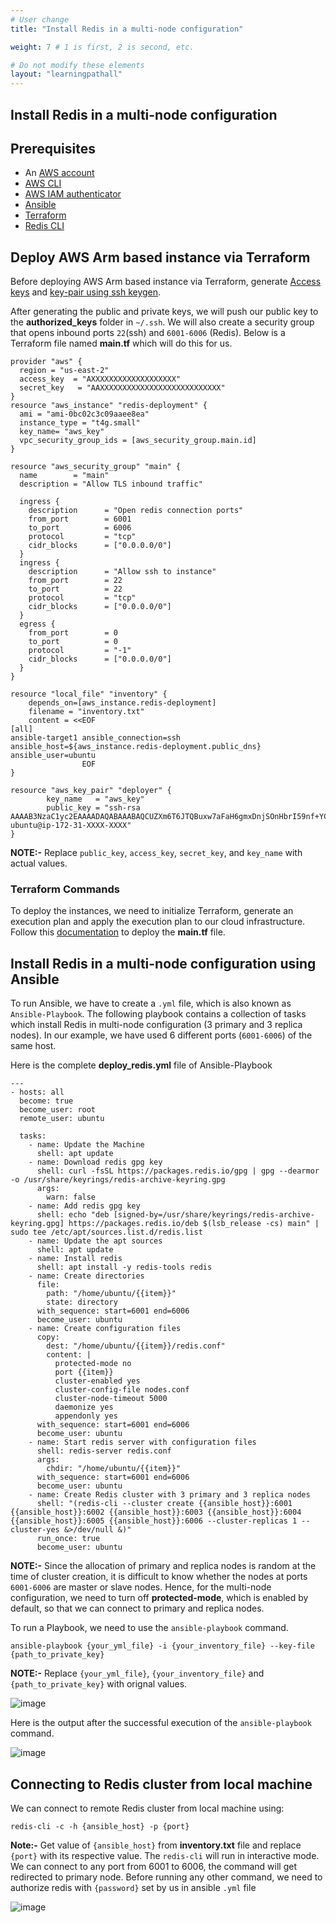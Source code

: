 ```yaml
---
# User change
title: "Install Redis in a multi-node configuration"

weight: 7 # 1 is first, 2 is second, etc.

# Do not modify these elements
layout: "learningpathall"
---
```


##  Install Redis in a multi-node configuration

## Prerequisites

* An [AWS account](https://portal.aws.amazon.com/billing/signup?nc2=h_ct&src=default&redirect_url=https%3A%2F%2Faws.amazon.com%2Fregistration-confirmation#/start)
* [AWS CLI](https://docs.aws.amazon.com/cli/latest/userguide/getting-started-install.html)
* [AWS IAM authenticator](https://docs.aws.amazon.com/eks/latest/userguide/install-aws-iam-authenticator.html)
* [Ansible](https://www.cyberciti.biz/faq/how-to-install-and-configure-latest-version-of-ansible-on-ubuntu-linux/)
* [Terraform](/content/install-tools/terraform.md)
* [Redis CLI](https://redis.io/docs/getting-started/installation/install-redis-on-linux/)


## Deploy AWS Arm based instance via Terraform

Before deploying AWS Arm based instance via Terraform, generate [Access keys](/content/learning-paths/server-and-cloud/redis/aws_deployment.md#generate-access-keys-access-key-id-and-secret-access-key) and [key-pair using ssh keygen](/content/learning-paths/server-and-cloud/redis/aws_deployment.md#generate-key-pairpublic-key-private-key-using-ssh-keygen).

After generating the public and private keys, we will push our public key to the **authorized_keys** folder in `~/.ssh`. We will also create a security group that opens inbound ports `22`(ssh) and `6001-6006` (Redis). Below is a Terraform file named **main.tf** which will do this for us.


```console
provider "aws" {
  region = "us-east-2"
  access_key  = "AXXXXXXXXXXXXXXXXXXX"
  secret_key   = "AAXXXXXXXXXXXXXXXXXXXXXXXXXXX"
}
resource "aws_instance" "redis-deployment" {
  ami = "ami-0bc02c3c09aaee8ea"
  instance_type = "t4g.small"
  key_name= "aws_key"
  vpc_security_group_ids = [aws_security_group.main.id]
}

resource "aws_security_group" "main" {
  name        = "main"
  description = "Allow TLS inbound traffic"

  ingress {
    description      = "Open redis connection ports"
    from_port        = 6001
    to_port          = 6006
    protocol         = "tcp"
    cidr_blocks      = ["0.0.0.0/0"]
  }
  ingress {
    description      = "Allow ssh to instance"
    from_port        = 22
    to_port          = 22
    protocol         = "tcp"
    cidr_blocks      = ["0.0.0.0/0"]
  }
  egress {
    from_port        = 0
    to_port          = 0
    protocol         = "-1"
    cidr_blocks      = ["0.0.0.0/0"]
  }
}

resource "local_file" "inventory" {
    depends_on=[aws_instance.redis-deployment]
    filename = "inventory.txt"
    content = <<EOF
[all]
ansible-target1 ansible_connection=ssh ansible_host=${aws_instance.redis-deployment.public_dns} ansible_user=ubuntu
                EOF
}

resource "aws_key_pair" "deployer" {
        key_name   = "aws_key"
        public_key = "ssh-rsa AAAAB3NzaC1yc2EAAAADAQABAAABAQCUZXm6T6JTQBuxw7aFaH6gmxDnjSOnHbrI59nf+YCHPqIHMlGaxWw0/xlaJiJynjOt67Zjeu1wNPifh2tzdN3UUD7eUFSGcLQaCFBDorDzfZpz4wLDguRuOngnXw+2Z3Iihy2rCH+5CIP2nCBZ+LuZuZ0oUd9rbGy6pb2gLmF89GYzs2RGG+bFaRR/3n3zR5ehgCYzJjFGzI8HrvyBlFFDgLqvI2KwcHwU2iHjjhAt54XzJ1oqevRGBiET/8RVsLNu+6UCHW6HE9r+T5yQZH50nYkSl/QKlxBj0tGHXAahhOBpk0ukwUlfbGcK6SVXmqtZaOuMNlNvssbocdg1KwOH ubuntu@ip-172-31-XXXX-XXXX"
}
```
**NOTE:-** Replace `public_key`, `access_key`, `secret_key`, and `key_name` with actual values.


### Terraform Commands

To deploy the instances, we need to initialize Terraform, generate an execution plan and apply the execution plan to our cloud infrastructure. Follow this [documentation](/content/learning-paths/server-and-cloud/redis/aws_deployment.md#terraform-commands) to deploy the **main.tf** file.

## Install Redis in a multi-node configuration using Ansible
To run Ansible, we have to create a `.yml` file, which is also known as `Ansible-Playbook`. The following playbook contains a collection of tasks which install Redis in multi-node configuration (3 primary and 3 replica nodes). In our example, we have used 6 different ports (`6001-6006`) of the same host. 

Here is the complete **deploy_redis.yml** file of Ansible-Playbook
```console
---
- hosts: all
  become: true
  become_user: root
  remote_user: ubuntu

  tasks:
    - name: Update the Machine
      shell: apt update
    - name: Download redis gpg key
      shell: curl -fsSL https://packages.redis.io/gpg | gpg --dearmor -o /usr/share/keyrings/redis-archive-keyring.gpg
      args:
        warn: false
    - name: Add redis gpg key
      shell: echo "deb [signed-by=/usr/share/keyrings/redis-archive-keyring.gpg] https://packages.redis.io/deb $(lsb_release -cs) main" | sudo tee /etc/apt/sources.list.d/redis.list
    - name: Update the apt sources
      shell: apt update
    - name: Install redis
      shell: apt install -y redis-tools redis
    - name: Create directories
      file:
        path: "/home/ubuntu/{{item}}"
        state: directory
      with_sequence: start=6001 end=6006
      become_user: ubuntu
    - name: Create configuration files
      copy:
        dest: "/home/ubuntu/{{item}}/redis.conf"
        content: |
          protected-mode no
          port {{item}}
          cluster-enabled yes
          cluster-config-file nodes.conf
          cluster-node-timeout 5000
          daemonize yes
          appendonly yes
      with_sequence: start=6001 end=6006
      become_user: ubuntu
    - name: Start redis server with configuration files
      shell: redis-server redis.conf
      args:
        chdir: "/home/ubuntu/{{item}}"
      with_sequence: start=6001 end=6006
      become_user: ubuntu
    - name: Create Redis cluster with 3 primary and 3 replica nodes
      shell: "(redis-cli --cluster create {{ansible_host}}:6001 {{ansible_host}}:6002 {{ansible_host}}:6003 {{ansible_host}}:6004 {{ansible_host}}:6005 {{ansible_host}}:6006 --cluster-replicas 1 --cluster-yes &>/dev/null &)"
      run_once: true
      become_user: ubuntu
```
**NOTE:-** Since the allocation of primary and replica nodes is random at the time of cluster creation, it is difficult to know whether the nodes at ports `6001-6006` are master or slave nodes. Hence, for the multi-node configuration, we need to turn off **protected-mode**, which is enabled by default, so that we can connect to primary and replica nodes. 

To run a Playbook, we need to use the `ansible-playbook` command.
```console
ansible-playbook {your_yml_file} -i {your_inventory_file} --key-file {path_to_private_key}
```
**NOTE:-** Replace `{your_yml_file}`, `{your_inventory_file}` and `{path_to_private_key}` with orignal values.

![image](https://user-images.githubusercontent.com/90673309/215947178-49a1624f-f7c7-4594-8387-5c899913f611.png)

Here is the output after the successful execution of the `ansible-playbook` command.

![image](https://user-images.githubusercontent.com/90673309/215947195-d4186c77-afcd-4d88-89b9-0265459bcbcf.png)

## Connecting to Redis cluster from local machine

We can connect to remote Redis cluster from local machine using:

```console
redis-cli -c -h {ansible_host} -p {port}
```
**Note:-** Get value of `{ansible_host}` from **inventory.txt** file and replace `{port}` with its respective value. The `redis-cli` will run in interactive mode. We can connect to any port from 6001 to 6006, the command will get redirected to primary node. Before running any other command, we need to authorize redis with `{password}` set by us in ansible `.yml` file

![image](https://user-images.githubusercontent.com/90673309/215739986-33c378a5-2a35-474c-a621-c292d1e7b357.png)
